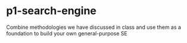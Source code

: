 # p1-search-engine
Combine methodologies we have discussed in class and use them as a foundation to build your own general-purpose SE
